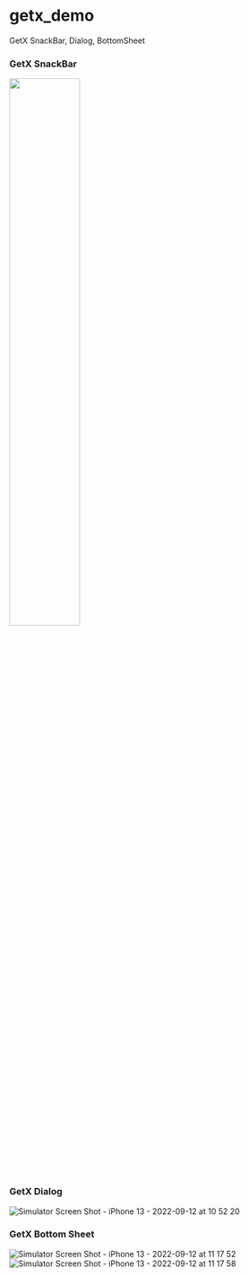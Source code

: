 # getx_demo

GetX SnackBar, Dialog, BottomSheet

### GetX SnackBar
<img src="https://user-images.githubusercontent.com/82430454/189580211-18358d13-5ab9-47ea-929f-5453a399748c.png" width="50%" height="50%">

### GetX Dialog
![Simulator Screen Shot - iPhone 13 - 2022-09-12 at 10 52 20](https://user-images.githubusercontent.com/82430454/189580230-74ec8e99-e926-49f2-b245-f1ffbfd41665.png)

### GetX Bottom Sheet
![Simulator Screen Shot - iPhone 13 - 2022-09-12 at 11 17 52](https://user-images.githubusercontent.com/82430454/189582162-1744cca1-d612-4ec9-a5cc-2537c91899ed.png)
![Simulator Screen Shot - iPhone 13 - 2022-09-12 at 11 17 58](https://user-images.githubusercontent.com/82430454/189582165-7affb283-0fb2-4627-a0a4-a1de050bfb93.png)
